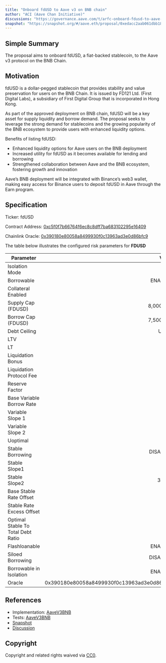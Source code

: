 ```yaml
---
title: "Onboard fdUSD to Aave v3 on BNB chain"
author: "ACI (Aave Chan Initiative)"
discussions: "https://governance.aave.com/t/arfc-onboard-fdusd-to-aave-v3-on-bsc/16364"
snapshot: "https://snapshot.org/#/aave.eth/proposal/0xedacc2aab061dbb187ef705ffee8a8f35ab3f53670e4d8e432eed9dfd2c31958"
---
```


## Simple Summary

The proposal aims to onboard fdUSD, a fiat-backed stablecoin, to the Aave v3 protocol on the BNB Chain.

## Motivation

fdUSD is a dollar-pegged stablecoin that provides stability and value preservation for users on the BNB Chain. It is issued by FD121 Ltd. (First Digital Labs), a subsidiary of First Digital Group that is incorporated in Hong Kong.

As part of the approved deployment on BNB chain, fdUSD will be a key asset for supply liquidity and borrow demand. The proposal seeks to leverage the strong demand for stablecoins and the growing popularity of the BNB ecosystem to provide users with enhanced liquidity options.

Benefits of listing fdUSD:

- Enhanced liquidity options for Aave users on the BNB deployment
- Increased utility for fdUSD as it becomes available for lending and borrowing
- Strengthened collaboration between Aave and the BNB ecosystem, fostering growth and innovation

Aave’s BNB deployment will be integrated with Binance’s web3 wallet, making easy access for Binance users to deposit fdUSD in Aave through the Earn program.

## Specification

Ticker: fdUSD

Contract Address: [0xc5f0f7b66764f6ec8c8dff7ba683102295e16409](https://bscscan.com/address/0xc5f0f7b66764f6ec8c8dff7ba683102295e16409)

Chainlink Oracle: [0x390180e80058a8499930f0c13963ad3e0d86bfc9](https://bscscan.com/address/0x390180e80058a8499930f0c13963ad3e0d86bfc9)

The table below illustrates the configured risk parameters for **FDUSD**

| Parameter                          |                                      Value |
| ---------------------------------- | -----------------------------------------: |
| Isolation Mode                     |                                       true |
| Borrowable                         |                                    ENABLED |
| Collateral Enabled                 |                                       true |
| Supply Cap (FDUSD)                 |                                  8,000,000 |
| Borrow Cap (FDUSD)                 |                                  7,500,000 |
| Debt Ceiling                       |                                      USD 0 |
| LTV                                |                                       70 % |
| LT                                 |                                       75 % |
| Liquidation Bonus                  |                                        5 % |
| Liquidation Protocol Fee           |                                       10 % |
| Reserve Factor                     |                                       20 % |
| Base Variable Borrow Rate          |                                        0 % |
| Variable Slope 1                   |                                        6 % |
| Variable Slope 2                   |                                       75 % |
| Uoptimal                           |                                       90 % |
| Stable Borrowing                   |                                   DISABLED |
| Stable Slope1                      |                                       13 % |
| Stable Slope2                      |                                      300 % |
| Base Stable Rate Offset            |                                        3 % |
| Stable Rate Excess Offset          |                                        8 % |
| Optimal Stable To Total Debt Ratio |                                       20 % |
| Flashloanable                      |                                    ENABLED |
| Siloed Borrowing                   |                                   DISABLED |
| Borrowable in Isolation            |                                    ENABLED |
| Oracle                             | 0x390180e80058a8499930f0c13963ad3e0d86bfc9 |

## References

- Implementation: [AaveV3BNB](https://github.com/bgd-labs/aave-proposals-v3/blob/670e6221c853857f7c7e86f9cd87ebef5890d5e7/src/20240201_AaveV3BNB_OnboardFdUSDToAaveV3OnBSC/AaveV3BNB_OnboardFdUSDToAaveV3OnBSC_20240201.sol)
- Tests: [AaveV3BNB](https://github.com/bgd-labs/aave-proposals-v3/blob/670e6221c853857f7c7e86f9cd87ebef5890d5e7/src/20240201_AaveV3BNB_OnboardFdUSDToAaveV3OnBSC/AaveV3BNB_OnboardFdUSDToAaveV3OnBSC_20240201.t.sol)
- [Snapshot](https://snapshot.org/#/aave.eth/proposal/0xedacc2aab061dbb187ef705ffee8a8f35ab3f53670e4d8e432eed9dfd2c31958)
- [Discussion](https://governance.aave.com/t/arfc-onboard-fdusd-to-aave-v3-on-bsc/16364)

## Copyright

Copyright and related rights waived via [CC0](https://creativecommons.org/publicdomain/zero/1.0/).
